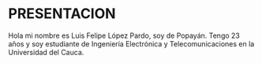 # PRESENTACION

Hola mi nombre es Luis Felipe López Pardo, soy de Popayán. Tengo 23 años y soy estudiante de Ingeniería Electrónica y Telecomunicaciones en la Universidad del Cauca.


